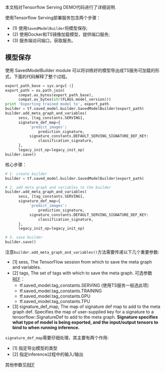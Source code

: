 本文档对Tensorflow Serving DEMO代码进行了详细说明.

使用Tensorflow Serving部署服务包含两个步骤：
* (1) 使用`SavedModelBuilder`将模型保存;
* (2) 使用Docker和TS镜像加载模型，提供端口服务;
* (3) 服务端访问端口，获取服务。

## 模型保存

使用 SavedModelBuilder module 可以将训练好的模型导出成TS服务可加载的形式，下面的代码解释了整个过程。

```python
export_path_base = sys.argv[-1]
export_path = os.path.join(
      compat.as_bytes(export_path_base),
      compat.as_bytes(str(FLAGS.model_version)))
print 'Exporting trained model to', export_path
builder = tf.saved_model.builder.SavedModelBuilder(export_path)
builder.add_meta_graph_and_variables(
      sess, [tag_constants.SERVING],
      signature_def_map={
           'predict_images':
               prediction_signature,
           signature_constants.DEFAULT_SERVING_SIGNATURE_DEF_KEY:
               classification_signature,
      },
      legacy_init_op=legacy_init_op)
builder.save()
```

核心步骤：
```python
# 1. create builder
builder = tf.saved_model.builder.SavedModelBuilder(export_path)

# 2. add meta graph and variables to the builder
builder.add_meta_graph_and_variables(
      sess, [tag_constants.SERVING],
      signature_def_map={
           'predict_images':
               prediction_signature,
           signature_constants.DEFAULT_SERVING_SIGNATURE_DEF_KEY:
               classification_signature,
      },
      legacy_init_op=legacy_init_op)

# 3. save builder
builder.save()
```
注意`builder.add_meta_graph_and_variables()`方法需要传递以下几个重要参数:
* [1] sess, The TensorFlow session from which to save the meta graph and variables.
* [2] tags, The set of tags with which to save the meta graph. 可选参数[REF](https://www.tensorflow.org/api_docs/python/tf/saved_model/tag_constants)：
    * tf.saved_model.tag_constants.SERVING (使用TS服务一般选此项)
    * tf.saved_model.tag_constants.TRAINING
    * tf.saved_model.tag_constants.GPU
    * tf.saved_model.tag_constants.TPU
* [3] signature_def_map, The map of signature def map to add to the meta graph def. Specifies the map of user-supplied key for a signature to a tensorflow::SignatureDef to add to the meta graph. **Signature specifies what type of model is being exported, and the input/output tensors to bind to when running inference.**

`signature_def_map`需要仔细处理，其主要有两个作用:
* [1] 指定导出模型的类型
* [2] 指定inference过程中的输入/输出

其他参数见[REF](https://www.tensorflow.org/api_docs/python/tf/saved_model/builder/SavedModelBuilder)
